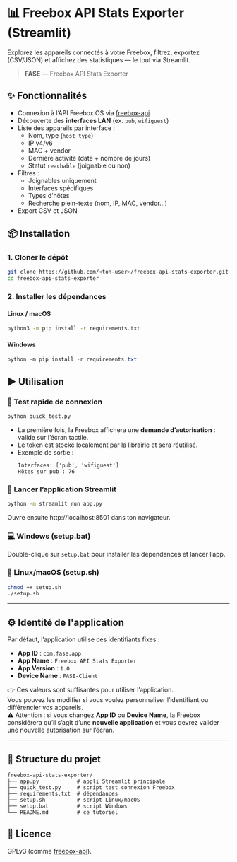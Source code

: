 # 📊 Freebox API Stats Exporter (Streamlit)

Explorez les appareils connectés à votre Freebox, filtrez, exportez (CSV/JSON) et affichez des statistiques — le tout via Streamlit.

> **FASE** — Freebox API Stats Exporter

## ✨ Fonctionnalités

- Connexion à l’API Freebox OS via [freebox-api](https://github.com/hacf-fr/freebox-api)
- Découverte des **interfaces LAN** (ex. `pub`, `wifiguest`)
- Liste des appareils par interface :
  - Nom, type (`host_type`)
  - IP v4/v6
  - MAC + vendor
  - Dernière activité (date + nombre de jours)
  - Statut `reachable` (joignable ou non)
- Filtres :
  - Joignables uniquement
  - Interfaces spécifiques
  - Types d’hôtes
  - Recherche plein-texte (nom, IP, MAC, vendor…)
- Export CSV et JSON

## 📦 Installation

### 1. Cloner le dépôt

```bash
git clone https://github.com/<ton-user>/freebox-api-stats-exporter.git
cd freebox-api-stats-exporter
```

### 2. Installer les dépendances

#### Linux / macOS
```bash
python3 -m pip install -r requirements.txt
```

#### Windows
```powershell
python -m pip install -r requirements.txt
```

## ▶️ Utilisation

### 🔎 Test rapide de connexion

```bash
python quick_test.py
```

- La première fois, la Freebox affichera une **demande d’autorisation** : valide sur l’écran tactile.
- Le token est stocké localement par la librairie et sera réutilisé.
- Exemple de sortie :
  ```
  Interfaces: ['pub', 'wifiguest']
  Hôtes sur pub : 76
  ```

### 🚀 Lancer l’application Streamlit

```bash
python -m streamlit run app.py
```

Ouvre ensuite http://localhost:8501 dans ton navigateur.

### 💻 Windows (setup.bat)

Double-clique sur `setup.bat` pour installer les dépendances et lancer l’app.

### 🐧 Linux/macOS (setup.sh)

```bash
chmod +x setup.sh
./setup.sh
```

---

## ⚙️ Identité de l'application

Par défaut, l’application utilise ces identifiants fixes :

- **App ID** : `com.fase.app`  
- **App Name** : `Freebox API Stats Exporter`  
- **App Version** : `1.0`  
- **Device Name** : `FASE-Client`  

👉 Ces valeurs sont suffisantes pour utiliser l’application.  
Vous pouvez les modifier si vous voulez personnaliser l’identifiant ou différencier vos appareils.  
⚠️ Attention : si vous changez **App ID** ou **Device Name**, la Freebox considérera qu’il s’agit d’une **nouvelle application** et vous devrez valider une nouvelle autorisation sur l’écran.

---

## 📂 Structure du projet

```
freebox-api-stats-exporter/
├── app.py            # appli Streamlit principale
├── quick_test.py     # script test connexion Freebox
├── requirements.txt  # dépendances
├── setup.sh          # script Linux/macOS
├── setup.bat         # script Windows
└── README.md         # ce tutoriel
```

## 📜 Licence

GPLv3 (comme [freebox-api](https://github.com/hacf-fr/freebox-api)).
